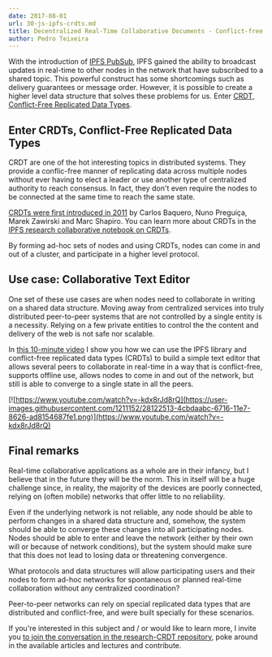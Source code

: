 ```yaml
---
date: 2017-08-01
url: 30-js-ipfs-crdts.md
title: Decentralized Real-Time Collaborative Documents - Conflict-free editing in the browser using js-ipfs and CRDTs
author: Pedro Teixeira
---
```


With the introduction of [IPFS PubSub](https://ipfs.io/blog/25-pubsub/), IPFS gained the ability to broadcast updates in real-time to other nodes in the network that have subscribed to a shared topic. This powerful construct has some shortcomings such as delivery guarantees or message order. However, it is possible to create a higher level data structure that solves these problems for us. Enter [CRDT, Conflict-Free Replicated Data Types](https://en.wikipedia.org/wiki/Conflict-free_replicated_data_type).

## Enter CRDTs, Conflict-Free Replicated Data Types

CRDT are one of the hot interesting topics in distributed systems. They provide a conflic-free manner of replicating data across multiple nodes without ever having to elect a leader or use another type of centralized authority to reach consensus. In fact, they don't even require the nodes to be connected at the same time to reach the same state. 

[CRDTs were first introduced in 2011](https://link.springer.com/chapter/10.1007%2F978-3-642-24550-3_29) by Carlos Baquero, Nuno Preguiça, Marek Zawirski and Marc Shapiro. You can learn more about CRDTs in the [IPFS research collaborative notebook on CRDTs](https://github.com/ipfs/research-CRDT).

By forming ad-hoc sets of nodes and using CRDTs, nodes can come in and out of a cluster, and participate in a higher level protocol.

## Use case: Collaborative Text Editor

One set of these use cases are when nodes need to collaborate in writing on a shared data structure. Moving away from centralized services into truly distributed peer-to-peer systems that are not controlled by a single entity is a necessity. Relying on a few private entities to control the the content and delivery of the web is not safe nor scalable.

In [this 10-minute video](https://www.youtube.com/watch?v=-kdx8rJd8rQ) I show you how we can use the IPFS library and conflict-free replicated data types (CRDTs) to build a simple text editor that allows several peers to collaborate in real-time in a way that is conflict-free, supports offline use, allows nodes to come in and out of the network, but still is able to converge to a single state in all the peers.

[![https://www.youtube.com/watch?v=-kdx8rJd8rQ](https://user-images.githubusercontent.com/1211152/28122513-4cbdaabc-6716-11e7-8626-ad8154687fe1.png)](https://www.youtube.com/watch?v=-kdx8rJd8rQ)

## Final remarks

Real-time collaborative applications as a whole are in their infancy, but I believe that in the future they will be the norm. This in itself will be a huge challenge since, in reality, the majority of the devices are poorly connected, relying on (often mobile) networks that offer little to no reliability.

Even if the underlying network is not reliable, any node should be able to perform changes in a shared data structure and, somehow, the system should be able to converge these changes into all participating nodes. Nodes should be able to enter and leave the network (either by their own will or because of network conditions), but the system should make sure that this does not lead to losing data or threatening convergence.

What protocols and data structures will allow participating users and their nodes to form ad-hoc networks for spontaneous or planned real-time collaboration without any centralized coordination?

Peer-to-peer networks can rely on special replicated data types that are distributed and conflict-free, and were built specially for these scenarios.

If you're interested in this subject and / or would like to learn more, I invite you [to join the conversation in the research-CRDT repository](https://github.com/ipfs/research-CRDT), poke around in the available articles and lectures and contribute.
